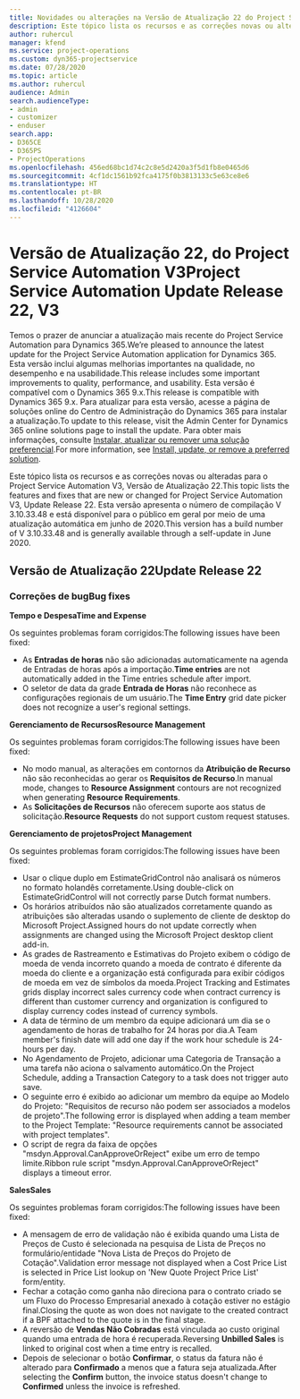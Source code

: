 ```yaml
---
title: Novidades ou alterações na Versão de Atualização 22 do Project Service Automation V3
description: Este tópico lista os recursos e as correções novas ou alteradas disponíveis na Versão de Atualização 22 do Project Service Automation V3.
author: ruhercul
manager: kfend
ms.service: project-operations
ms.custom: dyn365-projectservice
ms.date: 07/28/2020
ms.topic: article
ms.author: ruhercul
audience: Admin
search.audienceType:
- admin
- customizer
- enduser
search.app:
- D365CE
- D365PS
- ProjectOperations
ms.openlocfilehash: 456ed68bc1d74c2c8e5d2420a3f5d1fb8e0465d6
ms.sourcegitcommit: 4cf1dc1561b92fca4175f0b3813133c5e63ce8e6
ms.translationtype: HT
ms.contentlocale: pt-BR
ms.lasthandoff: 10/28/2020
ms.locfileid: "4126604"
---
```

# <a name="project-service-automation-update-release-22-v3"></a><span data-ttu-id="8c21d-103">Versão de Atualização 22, do Project Service Automation V3</span><span class="sxs-lookup"><span data-stu-id="8c21d-103">Project Service Automation Update Release 22, V3</span></span>

<span data-ttu-id="8c21d-104">Temos o prazer de anunciar a atualização mais recente do Project Service Automation para Dynamics 365.</span><span class="sxs-lookup"><span data-stu-id="8c21d-104">We’re pleased to announce the latest update for the Project Service Automation application for Dynamics 365.</span></span> <span data-ttu-id="8c21d-105">Esta versão inclui algumas melhorias importantes na qualidade, no desempenho e na usabilidade.</span><span class="sxs-lookup"><span data-stu-id="8c21d-105">This release includes some important improvements to quality, performance, and usability.</span></span> <span data-ttu-id="8c21d-106">Esta versão é compatível com o Dynamics 365 9.x.</span><span class="sxs-lookup"><span data-stu-id="8c21d-106">This release is compatible with Dynamics 365 9.x.</span></span> <span data-ttu-id="8c21d-107">Para atualizar para esta versão, acesse a página de soluções online do Centro de Administração do Dynamics 365 para instalar a atualização.</span><span class="sxs-lookup"><span data-stu-id="8c21d-107">To update to this release, visit the Admin Center for Dynamics 365 online solutions page to install the update.</span></span> <span data-ttu-id="8c21d-108">Para obter mais informações, consulte [Instalar, atualizar ou remover uma solução preferencial](https://docs.microsoft.com/power-platform/admin/install-remove-preferred-solution).</span><span class="sxs-lookup"><span data-stu-id="8c21d-108">For more information, see [Install, update, or remove a preferred solution](https://docs.microsoft.com/power-platform/admin/install-remove-preferred-solution).</span></span>

<span data-ttu-id="8c21d-109">Este tópico lista os recursos e as correções novas ou alteradas para o Project Service Automation V3, Versão de Atualização 22.</span><span class="sxs-lookup"><span data-stu-id="8c21d-109">This topic lists the features and fixes that are new or changed for Project Service Automation V3, Update Release 22.</span></span> <span data-ttu-id="8c21d-110">Esta versão apresenta o número de compilação V 3.10.33.48 e está disponível para o público em geral por meio de uma atualização automática em junho de 2020.</span><span class="sxs-lookup"><span data-stu-id="8c21d-110">This version has a build number of V 3.10.33.48 and is generally available through a self-update in June 2020.</span></span>

## <a name="update-release-22"></a><span data-ttu-id="8c21d-111">Versão de Atualização 22</span><span class="sxs-lookup"><span data-stu-id="8c21d-111">Update Release 22</span></span>

### <a name="bug-fixes"></a><span data-ttu-id="8c21d-112">Correções de bug</span><span class="sxs-lookup"><span data-stu-id="8c21d-112">Bug fixes</span></span>



<span data-ttu-id="8c21d-113">**Tempo e Despesa**</span><span class="sxs-lookup"><span data-stu-id="8c21d-113">**Time and Expense**</span></span>

<span data-ttu-id="8c21d-114">Os seguintes problemas foram corrigidos:</span><span class="sxs-lookup"><span data-stu-id="8c21d-114">The following issues have been fixed:</span></span>

- <span data-ttu-id="8c21d-115">As **Entradas de horas** não são adicionadas automaticamente na agenda de Entradas de horas após a importação.</span><span class="sxs-lookup"><span data-stu-id="8c21d-115">**Time entries** are not automatically added in the Time entries schedule after import.</span></span>
- <span data-ttu-id="8c21d-116">O seletor de data da grade **Entrada de Horas** não reconhece as configurações regionais de um usuário.</span><span class="sxs-lookup"><span data-stu-id="8c21d-116">The **Time Entry** grid date picker does not recognize a user's regional settings.</span></span>

<span data-ttu-id="8c21d-117">**Gerenciamento de Recursos**</span><span class="sxs-lookup"><span data-stu-id="8c21d-117">**Resource Management**</span></span>

<span data-ttu-id="8c21d-118">Os seguintes problemas foram corrigidos:</span><span class="sxs-lookup"><span data-stu-id="8c21d-118">The following issues have been fixed:</span></span>

- <span data-ttu-id="8c21d-119">No modo manual, as alterações em contornos da **Atribuição de Recurso** não são reconhecidas ao gerar os **Requisitos de Recurso**.</span><span class="sxs-lookup"><span data-stu-id="8c21d-119">In manual mode, changes to **Resource Assignment** contours are not recognized when generating **Resource Requirements**.</span></span>
- <span data-ttu-id="8c21d-120">As **Solicitações de Recursos** não oferecem suporte aos status de solicitação.</span><span class="sxs-lookup"><span data-stu-id="8c21d-120">**Resource Requests** do not support custom request statuses.</span></span>

<span data-ttu-id="8c21d-121">**Gerenciamento de projetos**</span><span class="sxs-lookup"><span data-stu-id="8c21d-121">**Project Management**</span></span>

<span data-ttu-id="8c21d-122">Os seguintes problemas foram corrigidos:</span><span class="sxs-lookup"><span data-stu-id="8c21d-122">The following issues have been fixed:</span></span>

- <span data-ttu-id="8c21d-123">Usar o clique duplo em EstimateGridControl não analisará os números no formato holandês corretamente.</span><span class="sxs-lookup"><span data-stu-id="8c21d-123">Using double-click on EstimateGridControl will not correctly parse Dutch format numbers.</span></span>
- <span data-ttu-id="8c21d-124">Os horários atribuídos não são atualizados corretamente quando as atribuições são alteradas usando o suplemento de cliente de desktop do Microsoft Project.</span><span class="sxs-lookup"><span data-stu-id="8c21d-124">Assigned hours do not update correctly when assignments are changed using the Microsoft Project desktop client add-in.</span></span>
- <span data-ttu-id="8c21d-125">As grades de Rastreamento e Estimativas do Projeto exibem o código de moeda de venda incorreto quando a moeda de contrato é diferente da moeda do cliente e a organização está configurada para exibir códigos de moeda em vez de símbolos da moeda.</span><span class="sxs-lookup"><span data-stu-id="8c21d-125">Project Tracking and Estimates grids display incorrect sales currency code when contract currency is different than customer currency and organization is configured to display currency codes instead of currency symbols.</span></span>
- <span data-ttu-id="8c21d-126">A data de término de um membro da equipe adicionará um dia se o agendamento de horas de trabalho for 24 horas por dia.</span><span class="sxs-lookup"><span data-stu-id="8c21d-126">A Team member's finish date will add one day if the work hour schedule is 24-hours per day.</span></span>
- <span data-ttu-id="8c21d-127">No Agendamento de Projeto, adicionar uma Categoria de Transação a uma tarefa não aciona o salvamento automático.</span><span class="sxs-lookup"><span data-stu-id="8c21d-127">On the Project Schedule, adding a Transaction Category to a task does not trigger auto save.</span></span>
- <span data-ttu-id="8c21d-128">O seguinte erro é exibido ao adicionar um membro da equipe ao Modelo do Projeto: "Requisitos de recurso não podem ser associados a modelos de projeto".</span><span class="sxs-lookup"><span data-stu-id="8c21d-128">The following error is displayed when adding a team member to the Project Template: "Resource requirements cannot be associated with project templates".</span></span> 
- <span data-ttu-id="8c21d-129">O script de regra da faixa de opções "msdyn.Approval.CanApproveOrReject" exibe um erro de tempo limite.</span><span class="sxs-lookup"><span data-stu-id="8c21d-129">Ribbon rule script "msdyn.Approval.CanApproveOrReject" displays a timeout error.</span></span>

<span data-ttu-id="8c21d-130">**Sales**</span><span class="sxs-lookup"><span data-stu-id="8c21d-130">**Sales**</span></span>

<span data-ttu-id="8c21d-131">Os seguintes problemas foram corrigidos:</span><span class="sxs-lookup"><span data-stu-id="8c21d-131">The following issues have been fixed:</span></span>

- <span data-ttu-id="8c21d-132">A mensagem de erro de validação não é exibida quando uma Lista de Preços de Custo é selecionada na pesquisa de Lista de Preços no formulário/entidade "Nova Lista de Preços do Projeto de Cotação".</span><span class="sxs-lookup"><span data-stu-id="8c21d-132">Validation error message not displayed when a Cost Price List is selected in Price List lookup on 'New Quote Project Price List' form/entity.</span></span>
- <span data-ttu-id="8c21d-133">Fechar a cotação como ganha não direciona para o contrato criado se um Fluxo do Processo Empresarial anexado à cotação estiver no estágio final.</span><span class="sxs-lookup"><span data-stu-id="8c21d-133">Closing the quote as won does not navigate to the created contract if a BPF attached to the quote is in the final stage.</span></span>
- <span data-ttu-id="8c21d-134">A reversão de **Vendas Não Cobradas** está vinculada ao custo original quando uma entrada de hora é recuperada.</span><span class="sxs-lookup"><span data-stu-id="8c21d-134">Reversing **Unbilled Sales** is linked to original cost when a time entry is recalled.</span></span>
- <span data-ttu-id="8c21d-135">Depois de selecionar o botão **Confirmar**, o status da fatura não é alterado para **Confirmado** a menos que a fatura seja atualizada.</span><span class="sxs-lookup"><span data-stu-id="8c21d-135">After selecting the **Confirm** button, the invoice status doesn't change to **Confirmed** unless the invoice is refreshed.</span></span>
